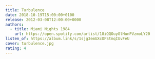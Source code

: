 ```yaml
---
title: Turbulence
date: 2018-10-19T15:00:00+0100
release: 2012-03-08T12:00:00+0000
authors:
  - title: Miami Nights 1984
    url: https://open.spotify.com/artist/18iQQOuyGlHunPVzmoLY20
listen_of: https://album.link/s/1sjg3emGXcOFStmqIUvFeU
cover: turbulence.jpg
rating: 4
---
```

